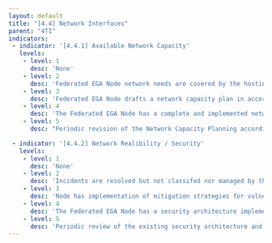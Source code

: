 ```yaml
---
layout: default
title: "[4.4] Network Interfaces"
parent: "4TI"
indicators:
 - indicator: '[4.4.1] Available Network Capacity'
   levels:
    - level: 1
      desc: 'None'
    - level: 2
      desc: 'Federated EGA Node network needs are covered by the hosting institution in an ad hoc basis'
    - level: 3  
      desc: 'Federated EGA Node drafts a network capacity plan in accordance with its hosting institution policies and the existing experiences at the Federated EGA ecosystem'
    - level: 4
      desc: 'The Federated EGA Node has a complete and implemented network capacity plan, which can be increased whenever required'
    - level: 5
      desc: "Periodic revision of the Network Capacity Planning according to network congestion KPI's of the Federated EGA Node updating it whenever necessary"

 - indicator: '[4.4.2] Network Realibility / Security'
   levels:
    - level: 1
      desc: 'None'
    - level: 2
      desc: 'Incidents are resolved but not classifed nor managed by the Federated EGA Node. Drafted security network strategies to avoid common vulnerabilities (CAM table exhaustion, ARP spoofing, etc)'
    - level: 3  
      desc: 'Node has implementation of mitigation strategies for vulnerabilities (port security on switch, ARP certification, IP source guard, etc). An incident reporting system is drafted and partially implemented allowing to gain experience on those incidents'
    - level: 4
      desc: 'The Federated EGA Node has a security architecture implementing policies, standards, and risk management decisions in alignment with the hosting institution and considering the existing experiences at the Federated EGA ecosystem'
    - level: 5
      desc: 'Periodic review of the existing security architecture and adopted solutions to ensure latest technologies and standards adoption. Contribution to the dedicated actions on this topic at the Federated EGA ecosystem.'
---
```


